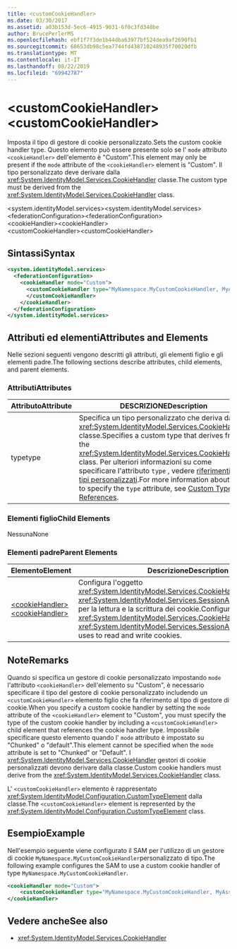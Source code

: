 ```yaml
---
title: <customCookieHandler>
ms.date: 03/30/2017
ms.assetid: a03b153d-5ec6-4915-9031-6f0c3fd348be
author: BrucePerlerMS
ms.openlocfilehash: ebf1f7f3de1b44dba63977bf524dea9af2690fb1
ms.sourcegitcommit: 68653db98c5ea7744fd438710248935f70020dfb
ms.translationtype: MT
ms.contentlocale: it-IT
ms.lasthandoff: 08/22/2019
ms.locfileid: "69942787"
---
```

# <a name="customcookiehandler"></a><span data-ttu-id="cff9a-101">\<customCookieHandler></span><span class="sxs-lookup"><span data-stu-id="cff9a-101">\<customCookieHandler></span></span>
<span data-ttu-id="cff9a-102">Imposta il tipo di gestore di cookie personalizzato.</span><span class="sxs-lookup"><span data-stu-id="cff9a-102">Sets the custom cookie handler type.</span></span> <span data-ttu-id="cff9a-103">Questo elemento può essere presente solo se l' `mode` attributo `<cookieHandler>` dell'elemento è "Custom".</span><span class="sxs-lookup"><span data-stu-id="cff9a-103">This element may only be present if the `mode` attribute of the `<cookieHandler>` element is "Custom".</span></span> <span data-ttu-id="cff9a-104">Il tipo personalizzato deve derivare dalla <xref:System.IdentityModel.Services.CookieHandler> classe.</span><span class="sxs-lookup"><span data-stu-id="cff9a-104">The custom type must be derived from the <xref:System.IdentityModel.Services.CookieHandler> class.</span></span>  
  
 <span data-ttu-id="cff9a-105">\<system.identityModel.services></span><span class="sxs-lookup"><span data-stu-id="cff9a-105">\<system.identityModel.services></span></span>  
<span data-ttu-id="cff9a-106">\<federationConfiguration></span><span class="sxs-lookup"><span data-stu-id="cff9a-106">\<federationConfiguration></span></span>  
<span data-ttu-id="cff9a-107">\<cookieHandler></span><span class="sxs-lookup"><span data-stu-id="cff9a-107">\<cookieHandler></span></span>  
<span data-ttu-id="cff9a-108">\<customCookieHandler></span><span class="sxs-lookup"><span data-stu-id="cff9a-108">\<customCookieHandler></span></span>  
  
## <a name="syntax"></a><span data-ttu-id="cff9a-109">Sintassi</span><span class="sxs-lookup"><span data-stu-id="cff9a-109">Syntax</span></span>  
  
```xml  
<system.identityModel.services>  
  <federationConfiguration>  
    <cookieHandler mode="Custom">  
      <customCookieHandler type="MyNamespace.MyCustomCookieHandler, MyAssembly" >  
      </customCookieHandler>  
    </cookieHandler>  
  </federationConfiguration>  
</system.identityModel.services>  
```  
  
## <a name="attributes-and-elements"></a><span data-ttu-id="cff9a-110">Attributi ed elementi</span><span class="sxs-lookup"><span data-stu-id="cff9a-110">Attributes and Elements</span></span>  
 <span data-ttu-id="cff9a-111">Nelle sezioni seguenti vengono descritti gli attributi, gli elementi figlio e gli elementi padre.</span><span class="sxs-lookup"><span data-stu-id="cff9a-111">The following sections describe attributes, child elements, and parent elements.</span></span>  
  
### <a name="attributes"></a><span data-ttu-id="cff9a-112">Attributi</span><span class="sxs-lookup"><span data-stu-id="cff9a-112">Attributes</span></span>  
  
|<span data-ttu-id="cff9a-113">Attributo</span><span class="sxs-lookup"><span data-stu-id="cff9a-113">Attribute</span></span>|<span data-ttu-id="cff9a-114">DESCRIZIONE</span><span class="sxs-lookup"><span data-stu-id="cff9a-114">Description</span></span>|  
|---------------|-----------------|  
|<span data-ttu-id="cff9a-115">type</span><span class="sxs-lookup"><span data-stu-id="cff9a-115">type</span></span>|<span data-ttu-id="cff9a-116">Specifica un tipo personalizzato che deriva dalla <xref:System.IdentityModel.Services.CookieHandler> classe.</span><span class="sxs-lookup"><span data-stu-id="cff9a-116">Specifies a custom type that derives from the <xref:System.IdentityModel.Services.CookieHandler> class.</span></span> <span data-ttu-id="cff9a-117">Per ulteriori informazioni su come specificare l'attributo `type` , vedere [riferimenti ai tipi personalizzati](../windows-workflow-foundation/index.md).</span><span class="sxs-lookup"><span data-stu-id="cff9a-117">For more information about how to specify the `type` attribute, see [Custom Type References](../windows-workflow-foundation/index.md).</span></span>|  
  
### <a name="child-elements"></a><span data-ttu-id="cff9a-118">Elementi figlio</span><span class="sxs-lookup"><span data-stu-id="cff9a-118">Child Elements</span></span>  
 <span data-ttu-id="cff9a-119">Nessuna</span><span class="sxs-lookup"><span data-stu-id="cff9a-119">None</span></span>  
  
### <a name="parent-elements"></a><span data-ttu-id="cff9a-120">Elementi padre</span><span class="sxs-lookup"><span data-stu-id="cff9a-120">Parent Elements</span></span>  
  
|<span data-ttu-id="cff9a-121">Elemento</span><span class="sxs-lookup"><span data-stu-id="cff9a-121">Element</span></span>|<span data-ttu-id="cff9a-122">Descrizione</span><span class="sxs-lookup"><span data-stu-id="cff9a-122">Description</span></span>|  
|-------------|-----------------|  
|[<span data-ttu-id="cff9a-123">\<cookieHandler></span><span class="sxs-lookup"><span data-stu-id="cff9a-123">\<cookieHandler></span></span>](cookiehandler.md)|<span data-ttu-id="cff9a-124">Configura l'oggetto <xref:System.IdentityModel.Services.CookieHandler> utilizzato da <xref:System.IdentityModel.Services.SessionAuthenticationModule> per la lettura e la scrittura dei cookie.</span><span class="sxs-lookup"><span data-stu-id="cff9a-124">Configures the <xref:System.IdentityModel.Services.CookieHandler> that the <xref:System.IdentityModel.Services.SessionAuthenticationModule> uses to read and write cookies.</span></span>|  
  
## <a name="remarks"></a><span data-ttu-id="cff9a-125">Note</span><span class="sxs-lookup"><span data-stu-id="cff9a-125">Remarks</span></span>  
 <span data-ttu-id="cff9a-126">Quando si specifica un gestore di cookie personalizzato impostando `mode` l'attributo `<cookieHandler>` dell'elemento su "Custom", è necessario specificare il tipo del gestore di cookie personalizzato includendo un `<customCookieHandler>` elemento figlio che fa riferimento al tipo di gestore di cookie.</span><span class="sxs-lookup"><span data-stu-id="cff9a-126">When you specify a custom cookie handler by setting the `mode` attribute of the `<cookieHandler>` element to "Custom", you must specify the type of the custom cookie handler by including a `<customCookieHandler>` child element that references the cookie handler type.</span></span> <span data-ttu-id="cff9a-127">Impossibile specificare questo elemento quando l' `mode` attributo è impostato su "Chunked" o "default".</span><span class="sxs-lookup"><span data-stu-id="cff9a-127">This element cannot be specified when the `mode` attribute is set to "Chunked" or "Default".</span></span> <span data-ttu-id="cff9a-128">I <xref:System.IdentityModel.Services.CookieHandler> gestori di cookie personalizzati devono derivare dalla classe.</span><span class="sxs-lookup"><span data-stu-id="cff9a-128">Custom cookie handlers must derive from the <xref:System.IdentityModel.Services.CookieHandler> class.</span></span>  
  
 <span data-ttu-id="cff9a-129">L' `<customCookieHandler>` elemento è rappresentato <xref:System.IdentityModel.Configuration.CustomTypeElement> dalla classe.</span><span class="sxs-lookup"><span data-stu-id="cff9a-129">The `<customCookieHandler>` element is represented by the <xref:System.IdentityModel.Configuration.CustomTypeElement> class.</span></span>  
  
## <a name="example"></a><span data-ttu-id="cff9a-130">Esempio</span><span class="sxs-lookup"><span data-stu-id="cff9a-130">Example</span></span>  
 <span data-ttu-id="cff9a-131">Nell'esempio seguente viene configurato il SAM per l'utilizzo di un gestore di cookie `MyNamespace.MyCustomCookieHandler`personalizzato di tipo.</span><span class="sxs-lookup"><span data-stu-id="cff9a-131">The following example configures the SAM to use a custom cookie handler of type `MyNamespace.MyCustomCookieHandler`.</span></span>  
  
```xml  
<cookieHandler mode="Custom">  
    <customCookieHandler type="MyNamespace.MyCustomCookieHandler, MyAssembly" />  
</cookieHandler>  
```  
  
## <a name="see-also"></a><span data-ttu-id="cff9a-132">Vedere anche</span><span class="sxs-lookup"><span data-stu-id="cff9a-132">See also</span></span>

- <xref:System.IdentityModel.Services.CookieHandler>

